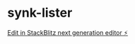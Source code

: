 # synk-lister

[Edit in StackBlitz next generation editor ⚡️](https://stackblitz.com/~/github.com/smereddy/synk-lister)